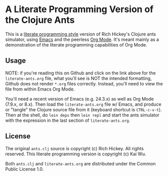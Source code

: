 # A Literate Programming Version of the Clojure Ants

This is a [literate programming style](https://github.com/adam-p/markdown-here/wiki/Markdown-Cheatsheet) version of Rich Hickey's Clojure ants simulator, using [Emacs](http://www.gnu.org/software/emacs/) and the peerless [Org Mode](http://orgmode.org/).  It's meant mainly as a demonstration of the literate programming capabilities of Org Mode.

## Usage

NOTE: if you're reading this on Github and click on the link above for the `literate-ants.org` file, what you'll see is NOT the intended formatting, Github does not render `*.org` files correctly. Instead, you'll need to view the file from within Emacs Org Mode.

You'll need a recent version of Emacs (e.g. 24.3.x) as well as Org Mode (7.9.x, or 8.x).  Then load the `literate-ants.org` file w/ Emacs, and produce or "tangle" the Clojure source file from it (keyboard shortcut is `CTRL-c-v-t`).  Then at the shell, do `lein deps` then `lein repl` and start the ants simulator with the expression in the last section of `literate-ants.org`.

## License

The original `ants.clj` source is copyright (c) Rich Hickey.  All rights reserved.  This literate programming version is copyright (c) Kai Wu.

Both `ants.clj` and `literate-ants.org` are distributed under the Common Public License 1.0.
